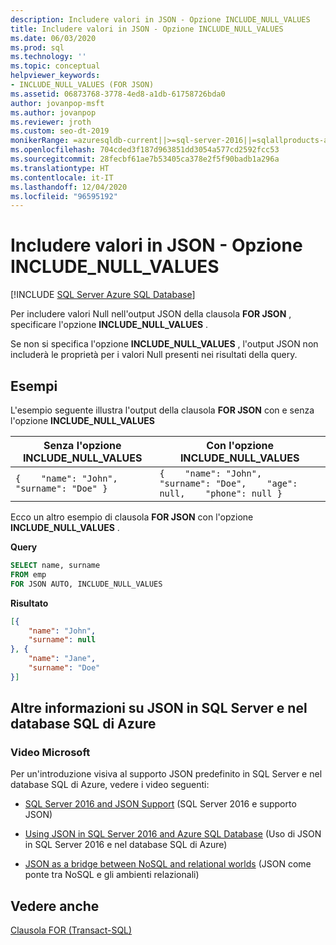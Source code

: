 ```yaml
---
description: Includere valori in JSON - Opzione INCLUDE_NULL_VALUES
title: Includere valori in JSON - Opzione INCLUDE_NULL_VALUES
ms.date: 06/03/2020
ms.prod: sql
ms.technology: ''
ms.topic: conceptual
helpviewer_keywords:
- INCLUDE_NULL_VALUES (FOR JSON)
ms.assetid: 06873768-3778-4ed8-a1db-61758726bda0
author: jovanpop-msft
ms.author: jovanpop
ms.reviewer: jroth
ms.custom: seo-dt-2019
monikerRange: =azuresqldb-current||>=sql-server-2016||=sqlallproducts-allversions||>=sql-server-linux-2017||=azuresqldb-mi-current
ms.openlocfilehash: 704cded3f187d963851dd3054a577cd2592fcc53
ms.sourcegitcommit: 28fecbf61ae7b53405ca378e2f5f90badb1a296a
ms.translationtype: HT
ms.contentlocale: it-IT
ms.lasthandoff: 12/04/2020
ms.locfileid: "96595192"
---
```

# <a name="include-null-values-in-json---include_null_values-option"></a>Includere valori in JSON - Opzione INCLUDE_NULL_VALUES
[!INCLUDE [SQL Server Azure SQL Database](../../includes/applies-to-version/sqlserver2016-asdb.md)]

  Per includere valori Null nell'output JSON della clausola **FOR JSON** , specificare l'opzione **INCLUDE_NULL_VALUES** .  
  
 Se non si specifica l'opzione **INCLUDE_NULL_VALUES** , l'output JSON non includerà le proprietà per i valori Null presenti nei risultati della query.  
  
## <a name="examples"></a>Esempi  
 L'esempio seguente illustra l'output della clausola **FOR JSON** con e senza l'opzione **INCLUDE_NULL_VALUES**  
  
|Senza l'opzione **INCLUDE_NULL_VALUES**|Con l'opzione **INCLUDE_NULL_VALUES**|  
|--------------------------------------------------|-----------------------------------------------|  
|`{    "name": "John",    "surname": "Doe" }`|`{    "name": "John",    "surname": "Doe",    "age": null,    "phone": null }`|  
  
 Ecco un altro esempio di clausola **FOR JSON** con l'opzione **INCLUDE_NULL_VALUES** .  
  
 **Query**  
  
```sql  
SELECT name, surname  
FROM emp  
FOR JSON AUTO, INCLUDE_NULL_VALUES    
```  
  
 **Risultato**  
  
```json  
[{
    "name": "John",
    "surname": null
}, {
    "name": "Jane",
    "surname": "Doe"
}] 
```  

## <a name="learn-more-about-json-in-sql-server-and-azure-sql-database"></a>Altre informazioni su JSON in SQL Server e nel database SQL di Azure  
  
### <a name="microsoft-videos"></a>Video Microsoft

Per un'introduzione visiva al supporto JSON predefinito in SQL Server e nel database SQL di Azure, vedere i video seguenti:

-   [SQL Server 2016 and JSON Support](https://channel9.msdn.com/Shows/Data-Exposed/SQL-Server-2016-and-JSON-Support) (SQL Server 2016 e supporto JSON)

-   [Using JSON in SQL Server 2016 and Azure SQL Database](https://channel9.msdn.com/Shows/Data-Exposed/Using-JSON-in-SQL-Server-2016-and-Azure-SQL-Database) (Uso di JSON in SQL Server 2016 e nel database SQL di Azure)

-   [JSON as a bridge between NoSQL and relational worlds](https://channel9.msdn.com/events/DataDriven/SQLServer2016/JSON-as-a-bridge-betwen-NoSQL-and-relational-worlds) (JSON come ponte tra NoSQL e gli ambienti relazionali)

## <a name="see-also"></a>Vedere anche  
 [Clausola FOR &#40;Transact-SQL&#41;](../../t-sql/queries/select-for-clause-transact-sql.md)  
  
  
